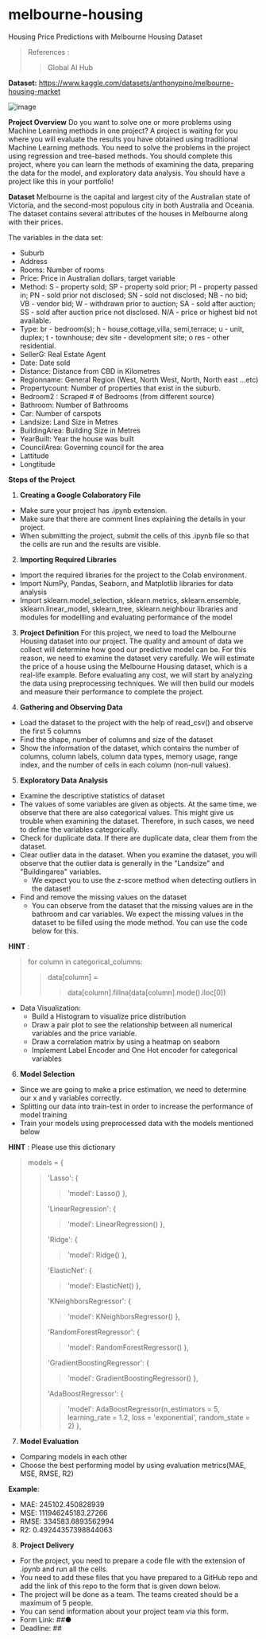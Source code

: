 # melbourne-housing
Housing Price Predictions with Melbourne Housing Dataset

> References :
>> Global AI Hub

**Dataset:** https://www.kaggle.com/datasets/anthonypino/melbourne-housing-market

![image](https://github.com/gr-uzun/melbourne-housing/assets/48177109/8eedc0e3-ed18-4a8d-824e-fad69e8ee0ea)

**Project Overview**
Do you want to solve one or more problems using Machine Learning methods in one
project? A project is waiting for you where you will evaluate the results you have obtained
using traditional Machine Learning methods. You need to solve the problems in the project
using regression and tree-based methods. You should complete this project, where you can
learn the methods of examining the data, preparing the data for the model, and exploratory
data analysis. You should have a project like this in your portfolio!

**Dataset**
Melbourne is the capital and largest city of the Australian state of Victoria, and the
second-most populous city in both Australia and Oceania. The dataset contains several
attributes of the houses in Melbourne along with their prices.

The variables in the data set:

- Suburb
- Address
- Rooms: Number of rooms
- Price: Price in Australian dollars, target variable
- Method: S - property sold; SP - property sold prior; PI - property passed in; PN - sold prior not disclosed;
  SN - sold not disclosed; NB - no bid; VB - vendor bid; W - withdrawn prior to auction; SA - sold after
auction; SS - sold after auction price not disclosed. N/A - price or highest bid not available.
- Type: br - bedroom(s); h - house,cottage,villa, semi,terrace; u - unit, duplex; t - townhouse; dev site -
development site; o res - other residential.
- SellerG: Real Estate Agent
- Date: Date sold
- Distance: Distance from CBD in Kilometres
- Regionname: General Region (West, North West, North, North east ...etc)
- Propertycount: Number of properties that exist in the suburb.
- Bedroom2 : Scraped # of Bedrooms (from different source)
- Bathroom: Number of Bathrooms
- Car: Number of carspots
- Landsize: Land Size in Metres
- BuildingArea: Building Size in Metres
- YearBuilt: Year the house was built
- CouncilArea: Governing council for the area
- Lattitude
- Longtitude

**Steps of the Project**

1. **Creating a Google Colaboratory File**
  - Make sure your project has .ipynb extension.
  - Make sure that there are comment lines explaining the details in your project.
  - When submitting the project, submit the cells of this .ipynb file so that the cells are
run and the results are visible.

2. **Importing Required Libraries**
  - Import the required libraries for the project to the Colab environment.
  - Import NumPy, Pandas, Seaborn, and Matplotlib libraries for data analysis
  - Import sklearn.model_selection, sklearn.metrics, sklearn.ensemble,
sklearn.linear_model, sklearn_tree, sklearn.neighbour libraries and modules for
modellling and evaluating performance of the model

3. **Project Definition**
For this project, we need to load the Melbourne Housing dataset into our project. The
quality and amount of data we collect will determine how good our predictive model
can be. For this reason, we need to examine the dataset very carefully. We will
estimate the price of a house using the Melbourne Housing dataset, which is a
real-life example. Before evaluating any cost, we will start by analyzing the data
using preprocessing techniques. We will then build our models and measure their
performance to complete the project.

4. **Gathering and Observing Data**
  - Load the dataset to the project with the help of read_csv() and observe the first 5
columns
  - Find the shape, number of columns and size of the dataset
  - Show the information of the dataset, which contains the number of columns, column
labels, column data types, memory usage, range index, and the number of cells in
each column (non-null values).

5. **Exploratory Data Analysis**
  - Examine the descriptive statistics of dataset
  - The values of some variables are given as objects. At the same time, we observe
that there are also categorical values. This might give us trouble when examining the
dataset. Therefore, in such cases, we need to define the variables categorically.
  - Check for duplicate data. If there are duplicate data, clear them from the dataset.
  - Clear outlier data in the dataset. When you examine the dataset, you will observe
that the outlier data is generally in the "Landsize" and "Buildingarea" variables.
    - We expect you to use the z-score method when detecting outliers in the
dataset!
  - Find and remove the missing values on the dataset
    - You can observe from the dataset that the missing values are in the bathroom
and car variables. We expect the missing values in the dataset to be filled
using the mode method. You can use the code below for this.

**HINT** :

> for column in categorical_columns:
>> data[column] =
>>> data[column].fillna(data[column].mode().iloc[0])

  - Data Visualization:
    - Build a Histogram to visualize price distribution
    - Draw a pair plot to see the relationship between all numerical variables and
the price variable.
    - Draw a correlation matrix by using a heatmap on seaborn
    - Implement Label Encoder and One Hot encoder for categorical variables

6. **Model Selection**
  - Since we are going to make a price estimation, we need to determine our x and y
variables correctly.
  - Splitting our data into train-test in order to increase the performance of model training
  - Train your models using preprocessed data with the models mentioned below

**HINT** : Please use this dictionary
> models = {
>>'Lasso': {
>>>'model': Lasso()
>>},
>>
>>'LinearRegression': {
>>>'model': LinearRegression()
>>},
>>
>>'Ridge': {
>>>'model': Ridge()
>>},
>>
>>'ElasticNet': {
>>>'model': ElasticNet()
>>},
>>
>>'KNeighborsRegressor': {
>>>'model': KNeighborsRegressor()
>>},
>>
>>'RandomForestRegressor': {
>>>'model': RandomForestRegressor()
>>},
>>
>>'GradientBoostingRegressor': {
>>>'model': GradientBoostingRegressor()
>>},
>>
>>'AdaBoostRegressor': {
>>>'model': AdaBoostRegressor(n_estimators = 5, learning_rate = 1.2, loss = 'exponential', random_state = 2)
>>},

7. **Model Evaluation**
  - Comparing models in each other
  - Choose the best performing model by using evaluation metrics(MAE, MSE, RMSE,
R2)

**Example**:
  - MAE: 245102.450828939
  - MSE: 111946245183.27266
  - RMSE: 334583.6893562994
  - R2: 0.49244357398844063

8. **Project Delivery**
  - For the project, you need to prepare a code file with the extension of .ipynb and run
all the cells.
  - You need to add these files that you have prepared to a GitHub repo and add the link
of this repo to the form that is given down below.
  - The project will be done as a team. The teams created should be a maximum of 5
people.
  - You can send information about your project team via this form.
  - Form Link: ##●
  - Deadline: ##
